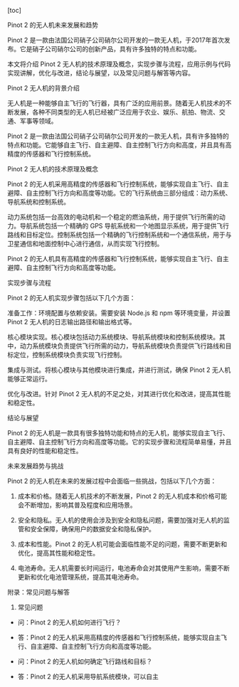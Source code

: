 
[toc]                    
                
                
Pinot 2 的无人机未来发展和趋势

Pinot 2 是一款由法国公司硝子公司硝尔公司开发的一款无人机，于2017年首次发布。它是硝子公司硝尔公司的创新产品，具有许多独特的特点和功能。

本文将介绍 Pinot 2 无人机的技术原理及概念，实现步骤与流程，应用示例与代码实现讲解，优化与改进，结论与展望，以及常见问题与解答等内容。

Pinot 2 无人机的背景介绍

无人机是一种能够自主飞行的飞行器，具有广泛的应用前景。随着无人机技术的不断发展，各种不同类型的无人机已经被广泛应用于农业、娱乐、航拍、物流、交通、军事等领域。

Pinot 2 是一款由法国公司硝子公司硝尔公司开发的一款无人机，具有许多独特的特点和功能。它能够自主飞行、自主避障、自主控制飞行方向和高度，并且具有高精度的传感器和飞行控制系统。

Pinot 2 无人机的技术原理及概念

Pinot 2 的无人机采用高精度的传感器和飞行控制系统，能够实现自主飞行、自主避障、自主控制飞行方向和高度等功能。它的飞行系统由三部分组成：动力系统、导航系统和控制系统。

动力系统包括一台高效的电动机和一个稳定的燃油系统，用于提供飞行所需的动力。导航系统包括一个精确的 GPS 导航系统和一个地图显示系统，用于提供飞行路线和目标定位。控制系统包括一个精确的飞行控制系统和一个通信系统，用于与卫星通信和地面控制中心进行通信，从而实现飞行控制。

Pinot 2 的无人机具有高精度的传感器和飞行控制系统，能够实现自主飞行、自主避障、自主控制飞行方向和高度等功能。

实现步骤与流程

Pinot 2 的无人机实现步骤包括以下几个方面：

准备工作：环境配置与依赖安装。需要安装 Node.js 和 npm 等环境变量，并设置 Pinot 2 无人机的日志输出路径和输出格式等。

核心模块实现。核心模块包括动力系统模块、导航系统模块和控制系统模块。其中，动力系统模块负责提供飞行所需的动力，导航系统模块负责提供飞行路线和目标定位，控制系统模块负责实现飞行控制。

集成与测试。将核心模块与其他模块进行集成，并进行测试，确保 Pinot 2 无人机能够正常运行。

优化与改进。针对 Pinot 2 无人机的不足之处，对其进行优化和改进，提高其性能和稳定性。

结论与展望

Pinot 2 的无人机是一款具有很多独特功能和特点的无人机，能够实现自主飞行、自主避障、自主控制飞行方向和高度等功能。它的实现步骤和流程简单易懂，并且具有良好的性能和稳定性。

未来发展趋势与挑战

Pinot 2 的无人机在未来的发展过程中会面临一些挑战，包括以下几个方面：

1. 成本和价格。随着无人机技术的不断发展，Pinot 2 的无人机成本和价格可能会不断增加，影响其普及程度和应用场景。

2. 安全和隐私。无人机的使用会涉及到安全和隐私问题，需要加强对无人机的监管和安全保障，确保用户的数据安全和隐私保护。

3. 成本和性能。Pinot 2 的无人机可能会面临性能不足的问题，需要不断更新和优化，提高其性能和稳定性。

4. 电池寿命。无人机需要长时间运行，电池寿命会对其使用产生影响，需要不断更新和优化电池管理系统，提高其电池寿命。

附录：常见问题与解答

1. 常见问题

- 问：Pinot 2 的无人机如何进行飞行？
- 答：Pinot 2 的无人机采用高精度的传感器和飞行控制系统，能够实现自主飞行、自主避障、自主控制飞行方向和高度等功能。

- 问：Pinot 2 的无人机如何确定飞行路线和目标？
- 答：Pinot 2 的无人机采用导航系统模块，可以自主

